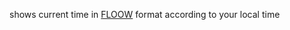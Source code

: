 shows current time in [FLOOW](https://github.com/noizhardware/floow) format
according to your local time
